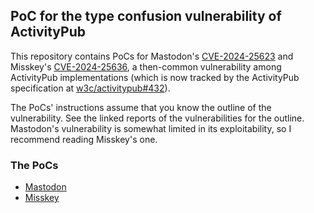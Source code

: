 ## PoC for the type confusion vulnerability of ActivityPub

This repository contains PoCs for Mastodon's [CVE-2024-25623] and Misskey's [CVE-2024-25636], a then-common vulnerability among ActivityPub implementations (which is now tracked by the ActivityPub specification at [w3c/activitypub#432]).

The PoCs' instructions assume that you know the outline of the vulnerability. See the linked reports of the vulnerabilities for the outline. Mastodon's vulnerability is somewhat limited in its exploitability, so I recommend reading Misskey's one.

### The PoCs

- [Mastodon](mastodon/README.md)
- [Misskey](misskey/README.md)

[CVE-2024-25623]: <https://github.com/mastodon/mastodon/security/advisories/GHSA-jhrq-qvrm-qr36>
[CVE-2024-25636]: <https://github.com/misskey-dev/misskey/security/advisories/GHSA-qqrm-9grj-6v32>
[w3c/activitypub#432]: <https://github.com/w3c/activitypub/issues/432>

